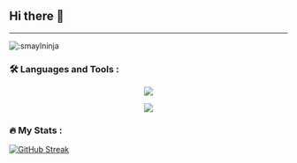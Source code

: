## Hi there 👋
<p align="center">
    <hr />
    <img src="https://count.getloli.com/@:smaylninja?theme=capoo-2" alt=":smaylninja" />
</p>

### :hammer_and_wrench: Languages and Tools :
<p align="center">
  <a href="https://skillicons.dev">
    <img src="https://skillicons.dev/icons?i=html,css,sass,js,ts,vue,vite,pinia,vuetify" />
  </a>
</p>
<p align="center">
  <a href="https://skillicons.dev">
    <img src="https://skillicons.dev/icons?i=vscode,obsidian,discord,git" />
  </a>
</p>

### :fire: My Stats :

[![GitHub Streak](http://github-readme-streak-stats.herokuapp.com?user=smaylninja&theme=dark&background=000000)](https://git.io/streak-stats)
